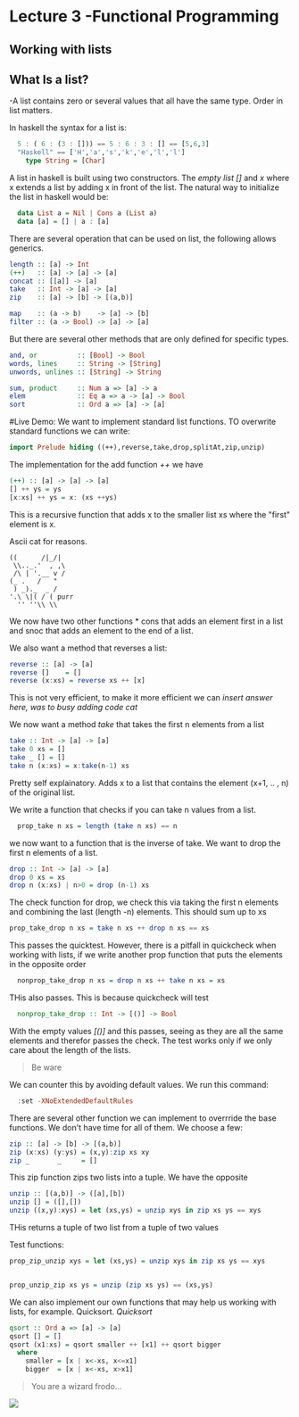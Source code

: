 # Lecture 3 -Functional Programming
## Working with lists

## What Is a list?
  -A list contains zero or several values that all have the same type. Order in list matters.

In haskell the syntax for a list is:

```haskell
  5 : ( 6 : (3 : [])) == 5 : 6 : 3 : [] == [5,6,3]
  "Haskell" == ['H','a','s','k','e','l','l']
    type String = [Char]
```  

A list in haskell is built using two constructors. The *empty list []*  and *x* where x extends a list by adding x in front of the list. The natural way to initialize the list in haskell would be:
```haskell
  data List a = Nil | Cons a (List a)
  data [a] = [] | a : [a]
```
There are several operation that can be used on list, the following allows generics.
```haskell
length :: [a] -> Int
(++)   :: [a] -> [a] -> [a]
concat :: [[a]] -> [a]
take   :: Int -> [a] -> [a]
zip    :: [a] -> [b] -> [(a,b)]

map    :: (a -> b)    -> [a] -> [b]
filter :: (a -> Bool) -> [a] -> [a]
```
But there are several other methods that are only defined for specific types.
```haskell
and, or          :: [Bool] -> Bool
words, lines     :: String -> [String]
unwords, unlines :: [String] -> String

sum, product     :: Num a => [a] -> a
elem             :: Eq a => a -> [a] -> Bool
sort             :: Ord a => [a] -> [a]
```
#Live Demo:
We want to implement standard list functions. TO overwrite standard functions we can write:

```haskell
import Prelude hiding ((++),reverse,take,drop,splitAt,zip,unzip)

```

The implementation for the add function *++* we have
```haskell
(++) :: [a] -> [a] -> [a]
[] ++ ys = ys
[x:xs] ++ ys = x: (xs ++ys)
```
This is a recursive function that adds x to the smaller list xs where the "first" element is x.

Ascii cat for reasons.
```
((      /|_/|
 \\.._.'  , ,\
 /\ | '.__ v /
(_ .   /   "         
 ) _)._  _ /
'.\ \|( / ( purr
  '' ''\\ \\
```

We now have two other functions * cons that adds an element first in a list and snoc that adds an element to the end of a list.

We also want a method that reverses a list:

```haskell
reverse :: [a] -> [a]
reverse []    = []
reverse (x:xs) = reverse xs ++ [x]
```
This is not very efficient, to make it more efficient we can *insert answer here, was to busy adding code cat*

We now want a method *take* that takes the first n elements from a list

```haskell
take :: Int -> [a] -> [a]
take 0 xs = []
take _ [] = []
take n (x:xs) = x:take(n-1) xs
```
Pretty self explainatory. Adds x to a list that contains the element (x+1, .. , n) of the original list.


We write a function that checks if you can take n values from a list.

```haskell
  prop_take n xs = length (take n xs) == n
```
we now want to a function that is the inverse of take. We want to drop the first n elements of a list.

```haskell
drop :: Int -> [a] -> [a]
drop 0 xs = xs
drop n (x:xs) | n>0 = drop (n-1) xs
```

The check function for drop, we check this via taking the first n elements and combining the last (length -n) elements. This should sum up to xs

```haskell
prop_take_drop n xs = take n xs ++ drop n xs == xs
```
This passes the quicktest. However, there is a pitfall in quickcheck  when working with lists, if we write another prop function that puts the elements in the opposite order
```haskell
  nonprop_take_drop n xs = drop n xs ++ take n xs = xs
```
THis also passes. This is because quickcheck will test
```haskell
  nonprop_take_drop :: Int -> [()] -> Bool
```
With the empty values *[()]* and this passes, seeing as they are all the same elements and therefor passes the check. The test works only if we only care about the length of the lists.

> Be ware

We can counter this by avoiding default values. We run this command:

```haskell
  :set -XNoExtendedDefaultRules
```
There are several other function we can implement to overrride the base functions. We don't have time for all of them. We choose a few:

```haskell
zip :: [a] -> [b] -> [(a,b)]
zip (x:xs) (y:ys) = (x,y):zip xs xy
zip _       _     = []

```

This zip function zips two lists into a tuple. We have the opposite
```haskell
unzip :: [(a,b)] -> ([a],[b])
unzip [] = ([],[])
unzip ((x,y):xys) = let (xs,ys) = unzip xys in zip xs ys == xys
```
THis returns a tuple of two list from a tuple of two values

Test functions:

```haskell
prop_zip_unzip xys = let (xs,ys) = unzip xys in zip xs ys == xys


prop_unzip_zip xs ys = unzip (zip xs ys) == (xs,ys)

```



We can also implement our own functions that may help us working with lists, for example. Quicksort.
 *Quicksort*
```haskell
qsort :: Ord a => [a] -> [a]
qsort [] = []
qsort (x1:xs) = qsort smaller ++ [x1] ++ qsort bigger
  where
    smaller = [x | x<-xs, x<=x1]
    bigger  = [x | x<-xs, x>x1]
```




> You are a wizard frodo...

![](images/gandalf.gif)
